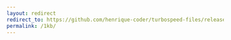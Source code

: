 ```yaml
---
layout: redirect
redirect_to: https://github.com/henrique-coder/turbospeed-files/releases/download/turbospeed-files/turbospeed-file-1kb.bin
permalink: /1kb/
---
```

